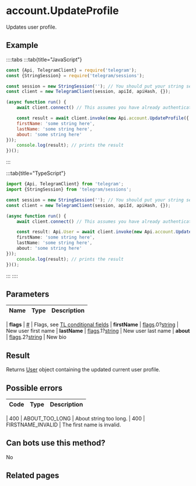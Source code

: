 # account.UpdateProfile

Updates user profile.



## Example

::::tabs
:::tab{title="JavaScript"}
```js
const {Api, TelegramClient} = require('telegram');
const {StringSession} = require('telegram/sessions');

const session = new StringSession(''); // You should put your string session here
const client = new TelegramClient(session, apiId, apiHash, {});

(async function run() {
    await client.connect() // This assumes you have already authenticated with .start()

    const result = await client.invoke(new Api.account.UpdateProfile({
    firstName: 'some string here',
    lastName: 'some string here',
    about: 'some string here'
}));
    console.log(result); // prints the result
})();
```
:::

:::tab{title="TypeScript"}
```ts
import {Api, TelegramClient} from 'telegram';
import {StringSession} from 'telegram/sessions';

const session = new StringSession(''); // You should put your string session here
const client = new TelegramClient(session, apiId, apiHash, {});

(async function run() {
    await client.connect() // This assumes you have already authenticated with .start()

    const result: Api.User = await client.invoke(new Api.account.UpdateProfile({
    firstName: 'some string here',
    lastName: 'some string here',
    about: 'some string here'
}));
    console.log(result); // prints the result
})();
```
:::
::::



## Parameters

| Name | Type | Description |
| :--: | ---- | ----------- |

| **flags** | [#](https://core.telegram.org/type/%23) | Flags, see [TL conditional fields](https://core.telegram.org/mtproto/TL-combinators#conditional-fields) 
| **firstName** | [flags](https://core.telegram.org/mtproto/TL-combinators#conditional-fields).0?[string](https://core.telegram.org/type/string) | New user first name 
| **lastName** | [flags](https://core.telegram.org/mtproto/TL-combinators#conditional-fields).1?[string](https://core.telegram.org/type/string) | New user last name 
| **about** | [flags](https://core.telegram.org/mtproto/TL-combinators#conditional-fields).2?[string](https://core.telegram.org/type/string) | New bio 


## Result

Returns [User](https://core.telegram.org/type/User) object containing the updated current user profile.



## Possible errors

| Code | Type | Description |
| :--: | ---- | ----------- |

| 400 | ABOUT\_TOO\_LONG | About string too long. 
| 400 | FIRSTNAME\_INVALID | The first name is invalid. 


## Can bots use this method?

No

## Related pages



